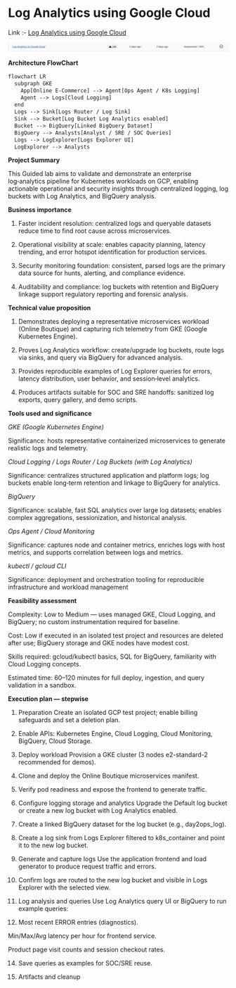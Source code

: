 # Log Analytics using Google Cloud


Link :- [Log Analytics using Google Cloud](https://www.skills.google/focuses/49749?parent=catalog)


![Image](image.png)

**Architecture FlowChart**

```mermaid
flowchart LR
  subgraph GKE
    App[Online E-Commerce] --> Agent[Ops Agent / K8s Logging]
    Agent --> Logs[Cloud Logging]
  end
  Logs --> Sink[Logs Router / Log Sink]
  Sink --> Bucket[Log Bucket Log Analytics enabled]
  Bucket --> BigQuery[Linked BigQuery Dataset]
  BigQuery --> Analysts[Analyst / SRE / SOC Queries]
  Logs --> LogExplorer[Logs Explorer UI]
  LogExplorer --> Analysts

```

**Project Summary**

This Guided lab aims to validate and demonstrate an enterprise log‑analytics pipeline for Kubernetes workloads on GCP, enabling actionable operational and security insights through centralized logging, log buckets with Log Analytics, and BigQuery analysis.

**Business importance**
1) Faster incident resolution: centralized logs and queryable datasets reduce time to find root cause across microservices.

2) Operational visibility at scale: enables capacity planning, latency trending, and error hotspot identification for production services.

3) Security monitoring foundation: consistent, parsed logs are the primary data source for hunts, alerting, and compliance evidence.

4) Auditability and compliance: log buckets with retention and BigQuery linkage support regulatory reporting and forensic analysis.

**Technical value proposition**

1) Demonstrates deploying a representative microservices workload (Online Boutique) and capturing rich telemetry from GKE (Google Kubernetes Engine).

2) Proves Log Analytics workflow: create/upgrade log buckets, route logs via sinks, and query via BigQuery for advanced analysis.

3) Provides reproducible examples of Log Explorer queries for errors, latency distribution, user behavior, and session‑level analytics.

4) Produces artifacts suitable for SOC and SRE handoffs: sanitized log exports, query gallery, and demo scripts.

**Tools used and significance**

*GKE (Google Kubernetes Engine)*

Significance: hosts representative containerized microservices to generate realistic logs and telemetry.

*Cloud Logging / Logs Router / Log Buckets (with Log Analytics)*

Significance: centralizes structured application and platform logs; log buckets enable long‑term retention and linkage to BigQuery for analytics.

*BigQuery*

Significance: scalable, fast SQL analytics over large log datasets; enables complex aggregations, sessionization, and historical analysis.

*Ops Agent / Cloud Monitoring*

Significance: captures node and container metrics, enriches logs with host metrics, and supports correlation between logs and metrics.



*kubectl / gcloud CLI*

Significance: deployment and orchestration tooling for reproducible infrastructure and workload management


**Feasibility assessment**

Complexity: Low to Medium — uses managed GKE, Cloud Logging, and BigQuery; no custom instrumentation required for baseline.

Cost: Low if executed in an isolated test project and resources are deleted after use; BigQuery storage and GKE nodes have modest cost.

Skills required: gcloud/kubectl basics, SQL for BigQuery, familiarity with Cloud Logging concepts.

Estimated time: 60–120 minutes for full deploy, ingestion, and query validation in a sandbox.

**Execution plan — stepwise**

1) Preparation
Create an isolated GCP test project; enable billing safeguards and set a deletion plan.

2) Enable APIs: Kubernetes Engine, Cloud Logging, Cloud Monitoring, BigQuery, Cloud Storage.

3) Deploy workload
Provision a GKE cluster (3 nodes e2-standard-2 recommended for demos).

4) Clone and deploy the Online Boutique microservices manifest.

5) Verify pod readiness and expose the frontend to generate traffic.

6) Configure logging storage and analytics
Upgrade the Default log bucket or create a new log bucket with Log Analytics enabled.

7) Create a linked BigQuery dataset for the log bucket (e.g., day2ops_log).

8) Create a log sink from Logs Explorer filtered to k8s_container and point it to the new log bucket.

10) Generate and capture logs
Use the application frontend and load generator to produce request traffic and errors.

11) Confirm logs are routed to the new log bucket and visible in Logs Explorer with the selected view.

12) Log analysis and queries
Use Log Analytics query UI or BigQuery to run example queries:

13) Most recent ERROR entries (diagnostics).

Min/Max/Avg latency per hour for frontend service.

Product page visit counts and session checkout rates.

14) Save queries as examples for SOC/SRE reuse.

15) Artifacts and cleanup

